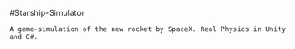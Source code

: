 #Starship-Simulator
```
A game-simulation of the new rocket by SpaceX. Real Physics in Unity and C#.

```
